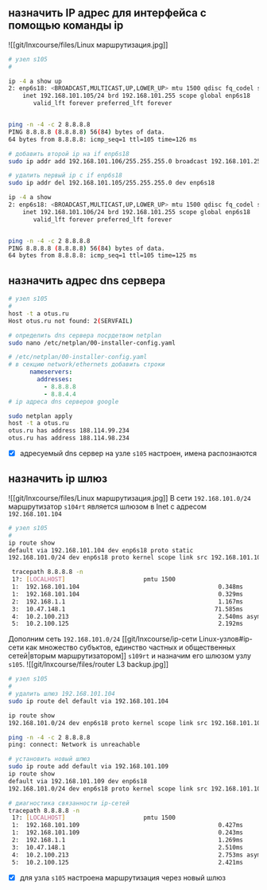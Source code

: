 ## назначить IP адрес для интерфейса с помощью команды ip

![[git/lnxcourse/files/Linux маршрутизация.jpg]]
```bash
# узел s105
#

ip -4 a show up
2: enp6s18: <BROADCAST,MULTICAST,UP,LOWER_UP> mtu 1500 qdisc fq_codel state UP group default qlen 1000
    inet 192.168.101.105/24 brd 192.168.101.255 scope global enp6s18
       valid_lft forever preferred_lft forever


ping -n -4 -c 2 8.8.8.8
PING 8.8.8.8 (8.8.8.8) 56(84) bytes of data.
64 bytes from 8.8.8.8: icmp_seq=1 ttl=105 time=126 ms

# добавить второй ip на if enp6s18
sudo ip addr add 192.168.101.106/255.255.255.0 broadcast 192.168.101.255 dev enp6s18

# удалить первый ip с if enp6s18
sudo ip addr del 192.168.101.105/255.255.255.0 dev enp6s18

ip -4 a show
2: enp6s18: <BROADCAST,MULTICAST,UP,LOWER_UP> mtu 1500 qdisc fq_codel state UP group default qlen 1000
    inet 192.168.101.106/24 brd 192.168.101.255 scope global enp6s18
       valid_lft forever preferred_lft forever


ping -n -4 -c 2 8.8.8.8
PING 8.8.8.8 (8.8.8.8) 56(84) bytes of data.
64 bytes from 8.8.8.8: icmp_seq=1 ttl=105 time=125 ms
```
## назначить адрес dns сервера
```bash
# узел s105
# 
host -t a otus.ru
Host otus.ru not found: 2(SERVFAIL)

# определить dns сервера посрдетвом netplan
sudo nano /etc/netplan/00-installer-config.yaml
```
```yaml
# /etc/netplan/00-installer-config.yaml
# в секцию network/ethernets добавить строки
      nameservers:
        addresses:
          - 8.8.8.8
          - 8.8.4.4
# ip адреса dns серверов google
```
```bash
sudo netplan apply
host -t a otus.ru
otus.ru has address 188.114.99.234
otus.ru has address 188.114.98.234
```

- [x] адресуемый dns сервер на узле `s105` настроен, имена распознаются

## назначить ip шлюз
![[git/lnxcourse/files/Linux маршрутизация.jpg]]
В сети `192.168.101.0/24` маршрутизатор `s104rt` является шлюзом в Inet с адресом `192.168.101.104`
```bash
# узел s105
#
ip route show
default via 192.168.101.104 dev enp6s18 proto static
192.168.101.0/24 dev enp6s18 proto kernel scope link src 192.168.101.105

 tracepath 8.8.8.8 -n
 1?: [LOCALHOST]                      pmtu 1500
 1:  192.168.101.104                                       0.348ms
 1:  192.168.101.104                                       0.329ms
 2:  192.168.1.1                                           1.167ms
 3:  10.47.148.1                                          71.585ms
 4:  10.2.100.213                                          2.540ms asymm  6
 5:  10.2.100.125                                          2.192ms

```

Дополним сеть `192.168.101.0/24` [[git/lnxcourse/ip-сети Linux-узлов#ip-сети как множество субъктов, единство частных и общественных сетей|вторым маршрутизатором]]   `s109rt` и назначим его шлюзом узлу `s105`.
![[git/lnxcourse/files/router L3 backup.jpg]]

```bash
# узел s105
#
# удалить шлюз 192.168.101.104
sudo ip route del default via 192.168.101.104

ip route show
192.168.101.0/24 dev enp6s18 proto kernel scope link src 192.168.101.105

ping -n -4 -c 2 8.8.8.8
ping: connect: Network is unreachable

# установить новый шлюз
sudo ip route add default via 192.168.101.109
ip route show
default via 192.168.101.109 dev enp6s18
192.168.101.0/24 dev enp6s18 proto kernel scope link src 192.168.101.105

# диагностика связанности ip-сетей
tracepath 8.8.8.8 -n
 1?: [LOCALHOST]                      pmtu 1500
 1:  192.168.101.109                                       0.427ms
 1:  192.168.101.109                                       0.243ms
 2:  192.168.1.1                                           1.269ms
 3:  10.47.148.1                                           2.510ms
 4:  10.2.100.213                                          2.753ms asymm  6
 5:  10.2.100.125                                          2.421ms
```

- [x] для узла `s105` настроена маршрутизация через новый шлюз